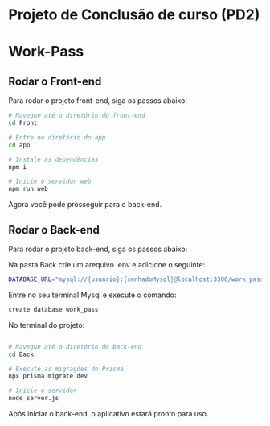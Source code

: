 # Projeto de Conclusão de curso (PD2)

# Work-Pass

## Rodar o Front-end

Para rodar o projeto front-end, siga os passos abaixo:

```bash
# Navegue até o diretório do front-end
cd Front

# Entre no diretório do app
cd app

# Instale as dependências
npm i

# Inicie o servidor web
npm run web

````
Agora você pode prosseguir para o back-end.

## Rodar o Back-end
Para rodar o projeto back-end, siga os passos abaixo:

Na pasta Back crie um arequivo .env e adicione o seguinte:

```bash
DATABASE_URL="mysql://{usuario}:{senhadoMysql}@localhost:3306/work_pass"
```

Entre no seu terminal Mysql e execute o comando:

```bash
create database work_pass
```
No terminal do projeto:

```bash

# Navegue até o diretório do back-end
cd Back

# Execute as migrações do Prisma
npx prisma migrate dev

# Inicie o servidor
node server.js

```

Após iniciar o back-end, o aplicativo estará pronto para uso.

